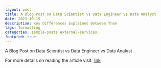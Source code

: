 ```yaml
---
layout: post
title: A Blog Post on Data Scientist vs Data Engineer vs Data Analyst
date: 2023-10-19
description: Key Differences Explained Between Them
tags: formatting
categories: sample-posts external-services
featured: true
---
```


A Blog Post on Data Scientist vs Data Engineer vs Data Analyst

<!-- An example of displaying a tweet:
{% twitter https://twitter.com/rubygems/status/518821243320287232 %} -->

<!-- # Timeline

An example of pulling from a timeline:
{% twitter https://twitter.com/jekyllrb maxwidth=500 limit=3 %} -->

<!-- # Additional Details -->

For more details on reading the article visit: [link](https://medium.com/@fareedcodes/data-scientist-vs-data-engineer-vs-data-analyst-key-differences-explained-7985421c14cc)

